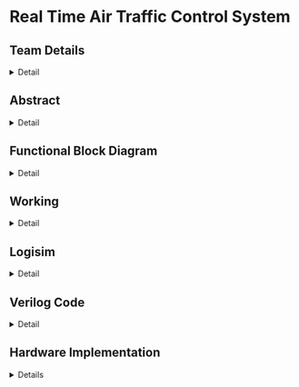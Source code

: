 # Real Time Air Traffic Control System

## Team Details
<details>
  <summary>Detail</summary>

  > Semester: 3rd Sem B. Tech. CSE

  > Section: S1

  > Member-1: Himanshu Singh Patel, 231CS127, himanshusinghpatel.231cs127@nitk.edu.in

  > Member-2: Nishant Kumar, 231CS140, nishantkumar.231cs140@nitk.edu.in

  > Member-3: R Adithya, 231CS146, r.231cs146@nitk.edu.in
</details>


## Abstract
<details>
  <summary>Detail</summary>
  
### Problem Statement and Solution:
  
 This project focuses on developing a Real-Time Air Traffic Control system utilizing digital logic gates to automate key tasks performed by airport control towers. Air traffic control (ATC) is critical for ensuring the safe and efficient operation of airports, where numerous tasks like managing landings, take-offs, and emergencies are traditionally handled by humans. However, human intervention is prone to errors. To address this, we present a fully automated Real-Time Air Traffic Control system, which performs all essential tasks such as runway clearance, weather sensing, terminal and gate chooser and emergency management without manual input. It replaces manual operations with a fully automated process. 
  
### Motivation:
 The motivation for this project arises from the need to reduce human intervention in ATC processes and minimize the possibility of human error, particularly in critical situations like emergency landings and many more. By leveraging digital circuits, the system ensures faster, more accurate decision-making in real-time, thereby enhancing both safety and operational efficiency. In an environment where even minor delays or mistakes can have serious consequences, automating such processes can significantly improve airport management, especially when multiple variables like weather conditions, runway availability, and aircraft fuel status must be considered simultaneously.

### Features:
  Our automated ATC system processes data from aircraft sensors (range, speed, altitude, fuel level) and weather sensors. It features RADAR for monitoring incoming planes
 and an automatic emergency management system that prioritizes landings for aircraft with
 low fuel or damage, dispatching ground vehicles when needed. The system prevents landings
 if fuel levels are too high till it reaches a safe threshold, handles emergencies, and prioritizes
 aircraft based on fuel status, improving safety and reliability through full automation.
</details>

## Functional Block Diagram
<details>
  <summary>Detail</summary><br>
  <details>
  <summary>Detailed Diagram:</summary><br>

![S1-T15-ATC drawio1](https://github.com/user-attachments/assets/2180479f-c7b7-4f76-8cf6-069899c3aba1)  
</details>
  
  

Simplified Diagram:

![S1-T15 simplifiedATC drawio](https://github.com/user-attachments/assets/239b9ec2-c1e0-4eae-b124-1f402589f111)

</details>


## Working
<details>
  <summary>Detail</summary>

  ![Basic Structure](https://github.com/user-attachments/assets/48b6d6b2-4258-4859-89f3-08b8b56e760d)

<br>

   Figure.1 shown above ids the basic structure of the model. There are 3 Runways 0,1 and 2, and 5
 gates 0,1,2,3 and 4. Gate 0 and runway 0 is meant only for emergency situations and the other 2
 runways and 4 gates are used for regular working.<br>
 1. Basic Inputs and MVC (Fig.3 and Fig.4)<br> This module is used to take in all of the basic
 inputs from plane like speed, range and altitude. An MVC is also attached to reduce the errors
 in the data received. The output given is basically the input that is maximum in number.<br>
 2. Radar Detection: (Fig.5) <br>This module is used to detect all the planes that are arriving
 towards the airport.<br>
 3. Timer 15 sec: (Fig.6)<br> This module is used to start a the timer. Its implemented using T
 f
 lipflops (Counter Construction). It send a signal as soon as it becomes Zero.<br>
 4. Binary to BCD, BCD to Display: (Fig.8 and Fig.9)<br> This module is used to convert Binary
 Number into BCD so that it can be used to display in the 7 segment display.<br>
 5. Pulse Generator: (Fig.10) <br>This module is used to generate a single pulse from a stagnant
 input. This is done is using a D flip flop which creates delay by atleast 1 clock pulse. This is
 used to reset all the timers used once the plane is done landing or taking off. This is connected
 to radar, so when next plane comes, all the timers are reset.<br>
 6. Custom Comparator: (Fig.10) <br>This module is used in take off section to compare the gate
 input with 3 and then the runway is assigned based which gate is chosen. If gate 1,2 is chosen,
 runway 1 is allocated, else runway 2.<br>

 ###  Initial Inputs (Start)
 
  The process begins with the system receiving inputs from two different sources, depending on whether the aircraft is landing or taking off.
Landing:      The system gets inputs from a radar that detects an aircraft approaching for landing.
Takeoff:       The plane sends a signal indicating it’s ready to take off. This includes the gate number. 
Simultaneously, weather conditions are monitored to ensure it is safe for either landing or takeoff.

 ### Landing Process
  Flight Detection using Radar
  Once a flight is detected, the system receives data from multiple sensors aboard the plane, such as  speed, range, height, fuel level, and emergency status.
   Weather data is also gathered from the ATC.
  
  Fuel Status and Emergency Handling <br>
  Low fuel:
   The system also checks the plane’s fuel level and whether there is any emergency situation.
It automatically considers the situation to be an emergency when fuel is low and when fuel is in excess, its let to be in air until it reaches optimum level. 
Emergency Handling 
The AND, OR  gate is used to detect emergencies by verifying two conditions:
	
  
  If both conditions are met, the AND gate outputs true, signaling an emergency.
  In such cases, the system immediately allocates a dedicated emergency runway and dispatches ground support vehicles such as ambulances and fire trucks to assist the aircraft.
  If no emergency is detected, the system proceeds with checking weather conditions and runway vacancy.
  Weather Checking and Runway Vacancy
   Once the plane’s status is confirmed (no emergency), the system checks the weather conditions  and whether the runway is available for landing.
   Weather Check Using OR Gate
  The OR gate is used to evaluate weather conditions.
 If any part of the weather input is favorable (such as visibility, wind speed, etc.), the system allows the operation to proceed.
For example, if visibility is good and wind speed is within limits, the OR gate outputs true, and the system moves to check runway availability.
However, if all weather conditions are unfavorable, the system waits until the weather improves. We use 12 second timer for that.
Runway Vacancy Using D FlipFlop:<br>
   Once weather conditions are favorable, the system checks runway availability. An AND gate verifies two conditions:<br>
  	Weather is favorable.<br>
	Runway is vacant.<br>
  If both conditions are true, respective runway is assigned and the plane is cleared for landing.
  Runway Allocation <br>

The D FlipFlop is the core of this system, to handle the runway assignment. The status of both the
 runways is given using D FlipFlop.<br>
 • D FF Values:<br>
 o 0: Represents that Runway is available and should be assigned.<br>
 o 1: Represents that Runway is occupied.<br>
 If the runway is occupied, the system waits until it becomes vacant, or it engages a 9-second timer
 to avoid long delays. Once the timer stops, the counter is reset to 0 and the same process is repeated
 (in this case runway 1 is allocated). If weather is not good and fuel is excess then there is a timer
 of 9 second. Second Timer If the runway remains occupied, the system initiates a 15-second timer.
 The NOT gate initially holds the allocation, but after 15 seconds, the signal flips, allowing the
 system to proceed even if the runway is still technically occupied. The AND gate checks that both
 the weather remains favorable and the 15-second timer has expired. Once both conditions are met,
 the system allocates the runway for landing. <br>
  Gate Allocation<br>
  The system checks the corresponding gates using the D flip-flops. Each D flip-flop stores either a 0 (indicating the gate is free) or a 1 (indicating the gate is occupied). 
  The system sequentially checks each flip-flop to determine if a gate is available:
	If a gate's flip-flop stores 0, that gate is immediately assigned to the aircraft, and the flip-flop is updated to store 1, marking the gate as occupied.
	If the flip-flop stores 1, the system continues to check the next gate in the sequence.
  In cases where all gates for the selected runway are occupied (i.e., all flip-flops store 1), a timer is triggered. 
  After a specified period, the timer automatically makes one gate vacant by resetting its flip-flop to 0, indicating the gate is free for assignment.
  The system then assigns the newly vacated gate to the aircraft and updates the flip-flop accordingly.
  This method ensures efficient gate utilization while maintaining real-time tracking of gate statuses through the D flip-flops. 
  The memory of the system is dynamically updated based on the status of the gates, ensuring that the system operates smoothly even during peak traffic periods.

### Takeoff
   Takeoff Clearance<br>
   Once the system confirms the runway is clear and weather conditions are favorable, the plane is cleared for takeoff.
   If the runway is occupied for more than 15 seconds, the system forces the allocation to avoid excessive delays.
   Once the plane takes off, it exits the system.<br>
   	Weather Input:<br>
   	This input ensures that the system only allows takeoffs when weather conditions are clear.
   It works in conjunction with logic gates (AND/OR) to either allow or block the process based on the weather.
   	Gate Inputs:<br>
   	Planes waiting for takeoff are represented by gate inputs. Gates 1, 2, and 3 correspond to Runway 1, while Gates 4, 5, and 6 correspond to Runway
    The system prioritizes runway assignment based on the plane’s gate: Runway 1 for gates 1–3, and Runway 2 for gates 4–6.<br>
   	Runway Assigner:<br>
     This module checks the availability of the preferred runway based on gate input.<br>
    If the preferred runway is busy, the system assigns the other runway.<br>
    If both runways are occupied, it triggers a 15-second timer before rechecking availability.<br>
  	Timers:<br>
   	A 9-second timer is used once a runway is assigned to check if the weather remains clear. After the timer finishes, the plane can proceed if conditions are favorable.
    A 9-second timer is triggered if both runways are busy, pausing the system before rechecking runway availability.
      Logic Gates and Runway Status:<br>
  	Logic gates like AND and OR manage the flow of signals, ensuring that takeoffs are only allowed when both the runway is free and the weather is clear. The system also tracks the status of runways (busy or free) using these gates.<br>

  In essence, this circuit automates runway assignments, using logic gates and timers to manage conflicts, weather conditions, and runway availability effectively.
  In summary, the ATC system uses logic gates and a timer to manage inputs and conditions effectively.
  The gates ensure that all necessary factors, such as weather, runway availability, and emergency status, are checked and validated before an aircraft is cleared for takeoff or landing.
  The 9-second and 9 second timer helps prevent unnecessary delays, making the system efficient and responsive.<br>

### Truth Table:

![TT](https://github.com/user-attachments/assets/3b6ef3e3-0c5e-4a55-b729-e4dd0cb8dd51)


  
</details>

## Logisim
<details>
  <summary>Detail</summary><br>  

  ### Main Circuit:
  
  ![MainCircuit](https://github.com/user-attachments/assets/6a7df0f9-e028-40a0-a0a0-25b8abc2bfc7)
  


### Radar Input:
![Radar Input](https://github.com/user-attachments/assets/709f26f1-416b-45c6-bcb4-939615090a14)

### Basic Plane Inputs:
![Plane Input](https://github.com/user-attachments/assets/3a55c208-2f63-4706-8e0d-e993521ab382)

### Fuel Inputs:

![Fuel Input](https://github.com/user-attachments/assets/3c720905-95ff-4e64-994d-0d95049fc5f9)


### Majority Circuit Voting:
![Majority Voting Circuit](https://github.com/user-attachments/assets/e4d686e0-f012-4a0b-8244-25b1461a1dd8)

### Custom Comparator:

![Custom Comparator](https://github.com/user-attachments/assets/eb9de4a0-8bc3-408c-84be-1858dce84a3b)

### Counter:
![Counter](https://github.com/user-attachments/assets/c3eabb94-da63-4d7a-bc51-0e5707d3fff5)

### Timer 12 sec:
![Timer 12](https://github.com/user-attachments/assets/57dcde00-4f99-4b2c-86eb-2bf0607d6338)


### Timer 15 sec:
![Timer 15](https://github.com/user-attachments/assets/1ea9113c-757e-4d9d-b14a-b3894b9dbe03)


### Binary To BCD:
![Binary To BCD](https://github.com/user-attachments/assets/abc5d38f-f67d-4bd9-b50e-35fc7ca7c5aa)


### BCD To Display:

![BCD To Display](https://github.com/user-attachments/assets/fbbb09b2-a8b4-4dc1-82ed-de3cd5bfc10e)


### Pulse Generator:
![Pulse Generator](https://github.com/user-attachments/assets/3b0129f5-300e-4ab4-a7ed-d888ef0085d5)



### Binary To Display:
![Binary to Display](https://github.com/user-attachments/assets/7d24819a-bc04-4543-9dd1-629c69cbfe91)


### Gate Chooser Display:

![Gate chooser display](https://github.com/user-attachments/assets/19071ceb-c179-41f6-86fc-30b61c057a52)

### Gate Number Display:

![Gate Display](https://github.com/user-attachments/assets/03a25d7a-93fe-4711-ac9f-7adb534b430a)


</details>

## Verilog Code
<details>
  <summary>Detail</summary>
  
  ### Gatelevel

    module AirTrafficControl(
    input wire weather, speed, range, altitude,  
    input wire [1:0] fuel,                      
    input wire emergency,                       
    input wire takeoff_signal,                  
    input wire [2:0] gate_number,               
    output wire [1:0] allocated_runway,         
    output wire [2:0] allocated_gate,           
    output wire timer_active,                   
    output wire [3:0] timer_value               
    );

    wire opt_conditions, fuel_ok, fuel_excess, fuel_shortage;
    wire runway1_available, runway2_available, use_runway1, use_runway2;
    wire [1:0] selected_runway;

    // Weather, speed, range, altitude should be optimum
    and (opt_conditions, weather, speed, range, altitude);

    // Check fuel status: 
    and (fuel_ok, ~fuel[1], fuel[0]);  
    and (fuel_excess, fuel[1], fuel[0]);  
    and (fuel_shortage, ~fuel[1], ~fuel[0]);  

    // Emergency case or fuel shortage --> allocate runway 0
    wire emergency_or_fuel_shortage;
    or (emergency_or_fuel_shortage, emergency, fuel_shortage);

    // Runway allocation logic
    wire runway1_free, runway2_free;  
    not (runway1_available, runway1_free);  
    not (runway2_available, runway2_free); 

    // Runway 1 allocation if all conditions are optimum and it's available
    and (use_runway1, opt_conditions, runway1_available, fuel_ok);

    // Runway 2 allocation if Runway 1 is occupied and it's available
    and (use_runway2, opt_conditions, runway2_available, fuel_ok);

        assign selected_runway = (use_runway1) ? 2'b01 : 
                             (use_runway2) ? 2'b10 : 
      2'b00;  

    // Output assigned runway
    assign allocated_runway = emergency_or_fuel_shortage ? 2'b00 : selected_runway;

    // Simple gate allocation: this is a simplified version
    wire [2:0] next_gate_runway1 = 3'b001;  // Fixed gate numbers for now
    wire [2:0] next_gate_runway2 = 3'b100;

    assign allocated_gate = (allocated_runway == 2'b01) ? next_gate_runway1 :
                            (allocated_runway == 2'b10) ? next_gate_runway2 : 3'b000;  // Default gate 0 for runway 0

    // Timer logic
    wire weather_bad, start_timer_fuel_excess;
    not (weather_bad, weather);
    and (start_timer_fuel_excess, fuel_excess, ~emergency);

    assign timer_active = weather_bad | start_timer_fuel_excess;
    assign timer_value = (weather_bad) ? 4'b1100 :  // 12 seconds
                        (start_timer_fuel_excess) ? 4'b1111 :  // 15 seconds
                        4'b0000;  // Default, no timer

    endmodule

  ### Behavioural 
    module AirTrafficControl(
    input radar,
    input wire weather, speed, range, altitude,  
    input wire [1:0] fuel,                      
    input wire emergency,                       
    input wire takeoff_signal,                  
    input wire [2:0] gate_number,               
    output reg [1:0] allocated_runway,          
    output reg [2:0] allocated_gate,            
    output reg timer_active,                    
    output reg [3:0] timer_value                
     );

    // Runway availability and gate allocation status
    reg runway1_occupied = 0;  
    reg runway2_occupied = 0;  
    reg [2:0] next_gate_runway1 = 3'b001;  
    reg [2:0] next_gate_runway2 = 3'b100;
    
    always @(*) begin
        allocated_runway = 2'b00;  
        allocated_gate = 3'b000;   
        timer_active = 0;
        timer_value = 4'b0000;

        // Landing part
        if (emergency || (fuel == 2'b00)) begin
            // Emergency or fuel shortage, allocate runway 0 (emergency)
            allocated_runway = 2'b00;
            allocated_gate = 3'b000; 
        end
        else if (weather && speed && range && altitude && (fuel == 2'b10 || fuel == 2'b01)) begin
            // All conditions are optimum, allocate runway 1 first
            if (!runway1_occupied) begin
                allocated_runway = 2'b01;  
                allocated_gate = next_gate_runway1;
            end
            else if (!runway2_occupied) begin
                allocated_runway = 2'b10;  
                allocated_gate = next_gate_runway2;
            end
        end
        else if (!weather) begin
            // If weather is not good, start a 12-second timer before allocating
            timer_active = 1;
            timer_value = 4'b1100;
            allocated_runway = (!runway1_occupied) ? 2'b01 : 2'b10; 
            allocated_gate = (!runway1_occupied) ? next_gate_runway1 : next_gate_runway2;
        end
        else if (fuel == 2'b11) begin
            // Fuel is in excess, start a 15-second timer before allocating
            timer_active = 1;
            timer_value = 4'b1111;
            allocated_runway = (!runway1_occupied) ? 2'b01 : 2'b10;  
            allocated_gate = (!runway1_occupied) ? next_gate_runway1 : next_gate_runway2;
        end

        if (allocated_runway == 2'b01) begin
            next_gate_runway1 = next_gate_runway1 + 1;
            if (next_gate_runway1 > 3'b011) next_gate_runway1 = 3'b001;  // Reset gate to 1 after 3
            runway1_occupied = 1;
        end
        else if (allocated_runway == 2'b10) begin
            next_gate_runway2 = next_gate_runway2 + 1;
            if (next_gate_runway2 > 3'b110) next_gate_runway2 = 3'b100; 
            runway2_occupied = 1;
        end

        // Takeoff part
        if (takeoff_signal) begin
            if (!weather) begin
                // Weather is not good, start 15 seconds countdown
                timer_active = 1;
                timer_value = 4'b1111; 
            end
            allocated_runway = (gate_number <= 3) ? 2'b01 : 2'b10;  
        end
    end
    endmodule


### Testbench

     module AirTrafficControl_tb;

    // Inputs
    reg radar;
    reg weather;
    reg speed;
    reg range;
    reg altitude;
    reg [1:0] fuel;
    reg emergency;
    reg takeoff_signal;
    reg [2:0] gate_number;

    // Outputs
    wire [1:0] allocated_runway;
    wire [2:0] allocated_gate;
    wire timer_active;
    wire [3:0] timer_value;

    AirTrafficControl uut (
        .weather(weather), 
        .speed(speed), 
        .range(range), 
        .altitude(altitude), 
        .fuel(fuel), 
        .emergency(emergency), 
        .takeoff_signal(takeoff_signal), 
        .gate_number(gate_number), 
        .allocated_runway(allocated_runway), 
        .allocated_gate(allocated_gate), 
        .timer_active(timer_active), 
        .timer_value(timer_value)
    );

    initial begin
        $monitor("Time: %4t | Emergency: %b | Weather: %b | Speed: %b | Range: %b | Altitude: %b | Fuel: %b | Timer Active: %b | Timer Value: %d| Allocated Runway: %b | Allocated Gate: %b ", 
            $time, emergency, weather, speed, range, altitude, fuel, timer_active, timer_value, allocated_runway, allocated_gate);

        // Initialize Inputs
        radar = 0;
        weather = 1;
        speed = 1;
        range = 1;
        altitude = 1;
        fuel = 2'b00;
        emergency = 0;
        takeoff_signal = 0;
        gate_number = 3'b000;

        // Emergency scenario - Runway 0 should be allocated
        #10;
        radar= 1;
        emergency = 1;
        #10 fuel = 2'b01;

        //  Fuel shortage (emergency scenario) - Runway 0 should be allocated
        #10  emergency = 0;

        //Everything normal
        #10  fuel = 2'b01;  

        // Weather not good - Start 12-second timer, then allocate available runway
        #10 weather = 1;
        #10 weather = 0; 

        //  Fuel excess - Start 15-second timer, then allocate available runway
        #10 fuel = 2'b11; 
        #10 fuel = 2'b10; 

        // Takeoff Part//
        // Weather not good for takeoff, timer countdown
        #10 takeoff_signal = 1; gate_number = 3'b001; weather = 0;

        $monitor("Time: %4t | Weather: %b | Takeoff Signal: %b | Gate: %b | Timer Active: %b | Timer Value: %d| Allocated Runway: %b ", 
            $time, weather, takeoff_signal, gate_number, timer_active, timer_value, allocated_runway);

        #10 weather = 1; 

        // Test 8: Takeoff with gate 4, Runway 2 should be allocated
        #10 gate_number = 3'b100; 
        #10 gate_number = 3'b110;

        #10 $finish;
    end

    endmodule
   
</details>

## Hardware Implementation
<details>
  <summary>Details</summary>

<br>Above shown fig (Figure. 14) is the scaled down and optimised version of the ATC using Logisim.
 The input module remains the same except that the MVC is removed. The timer for weather in
 the take off part in the original detailed implementation is combined with the timer in landing part.
 So whenever weather is not feasible for any operation, the timer is turned on and after it stops
 we assume that the weather is good and the signal is given. This is done just to reduce number
 of inputs in the working (All the tasks were meant to be automated). A minor change is also in
 the gate assigner and runway assigner circuit which does the job as mentioned in the abstract and
working part (Refer Fig.15 and Fig.16). Runway assigner is enabled once all the values are optimum
 and once the runway is assigned, the gate is allocated and the landing procedure terminates. In case
 of emergency, its directly directed to Runway 0 and Gate 0, irrespective of what the inputs are, once
 the plane is detected.<br>
 Take off procedure is pretty simple, where the gate input is compared with 3 using custom
 comparator (Refer Fig.21). If it is less than 4, then Runway 1 is allocated. If its more than 3,
 Runway 2 is allocated.<br>



### Images:
<details>
  <summary>Main Circuit</summary><br>
	
  ![Main RTATC](https://github.com/user-attachments/assets/da636c6d-9580-450d-b54a-6d9fde53700d)
	
</details>

<details>
  <summary>Runway Checker</summary><br>

 ![Runway Checker](https://github.com/user-attachments/assets/c78028c6-8b22-4dc5-9dac-aebd5aa4f40b)

	
</details>

<details>
  <summary>Gate Checker</summary><br>
	
![Gate Checker](https://github.com/user-attachments/assets/297c6aef-4376-4930-9908-d2eb1da79025)

</details>

<details>
  <summary>Gate Status to BCD and Runway Status to BCD</summary><br>

  ![Gate Status To Binary](https://github.com/user-attachments/assets/b3f71a13-ee2e-4334-8c5d-bc17fa20903b)

![Runway to Display](https://github.com/user-attachments/assets/f5927ea7-bc1b-4083-852e-6b0baea2be1a)


</details>

<details>
  <summary>Pulse Generator</summary><br>
	
![Pulse Gen](https://github.com/user-attachments/assets/e63ee5b6-0d9a-4467-b768-480ab2adce51)



</details>

<details>
  <summary>Timer 9 sec</summary><br>

![Timer 9 sec](https://github.com/user-attachments/assets/3424d826-cc08-4b57-b2cd-1d1ec54c2176)


</details>

<details>
  <summary>Custom Comparator</summary><br>

 
![Custom Comparator](https://github.com/user-attachments/assets/1d3af52c-effa-4a3f-98c8-8dbd0fe47a05)


</details>

 
</details>
